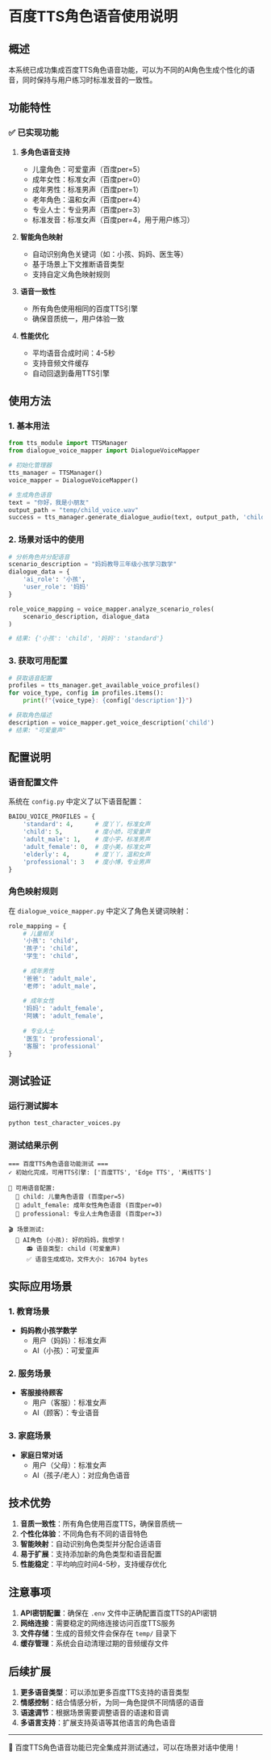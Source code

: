 # 百度TTS角色语音使用说明

## 概述

本系统已成功集成百度TTS角色语音功能，可以为不同的AI角色生成个性化的语音，同时保持与用户练习时标准发音的一致性。

## 功能特性

### ✅ 已实现功能

1. **多角色语音支持**
   - 儿童角色：可爱童声（百度per=5）
   - 成年女性：标准女声（百度per=0）
   - 成年男性：标准男声（百度per=1）
   - 老年角色：温和女声（百度per=4）
   - 专业人士：专业男声（百度per=3）
   - 标准发音：标准女声（百度per=4，用于用户练习）

2. **智能角色映射**
   - 自动识别角色关键词（如：小孩、妈妈、医生等）
   - 基于场景上下文推断语音类型
   - 支持自定义角色映射规则

3. **语音一致性**
   - 所有角色使用相同的百度TTS引擎
   - 确保音质统一，用户体验一致

4. **性能优化**
   - 平均语音合成时间：4-5秒
   - 支持音频文件缓存
   - 自动回退到备用TTS引擎

## 使用方法

### 1. 基本用法

```python
from tts_module import TTSManager
from dialogue_voice_mapper import DialogueVoiceMapper

# 初始化管理器
tts_manager = TTSManager()
voice_mapper = DialogueVoiceMapper()

# 生成角色语音
text = "你好，我是小朋友"
output_path = "temp/child_voice.wav"
success = tts_manager.generate_dialogue_audio(text, output_path, 'child')
```

### 2. 场景对话中的使用

```python
# 分析角色并分配语音
scenario_description = "妈妈教导三年级小孩学习数学"
dialogue_data = {
    'ai_role': '小孩',
    'user_role': '妈妈'
}

role_voice_mapping = voice_mapper.analyze_scenario_roles(
    scenario_description, dialogue_data
)

# 结果: {'小孩': 'child', '妈妈': 'standard'}
```

### 3. 获取可用配置

```python
# 获取语音配置
profiles = tts_manager.get_available_voice_profiles()
for voice_type, config in profiles.items():
    print(f"{voice_type}: {config['description']}")

# 获取角色描述
description = voice_mapper.get_voice_description('child')
# 结果: "可爱童声"
```

## 配置说明

### 语音配置文件

系统在 `config.py` 中定义了以下语音配置：

```python
BAIDU_VOICE_PROFILES = {
    'standard': 4,      # 度丫丫，标准女声
    'child': 5,         # 度小娇，可爱童声  
    'adult_male': 1,    # 度小宇，标准男声
    'adult_female': 0,  # 度小美，标准女声
    'elderly': 4,       # 度丫丫，温和女声
    'professional': 3   # 度小博，专业男声
}
```

### 角色映射规则

在 `dialogue_voice_mapper.py` 中定义了角色关键词映射：

```python
role_mapping = {
    # 儿童相关
    '小孩': 'child',
    '孩子': 'child', 
    '学生': 'child',
    
    # 成年男性
    '爸爸': 'adult_male',
    '老师': 'adult_male',
    
    # 成年女性  
    '妈妈': 'adult_female',
    '阿姨': 'adult_female',
    
    # 专业人士
    '医生': 'professional',
    '客服': 'professional'
}
```

## 测试验证

### 运行测试脚本

```bash
python test_character_voices.py
```

### 测试结果示例

```
=== 百度TTS角色语音功能测试 ===
✓ 初始化完成，可用TTS引擎: ['百度TTS', 'Edge TTS', '离线TTS']

📢 可用语音配置:
  🎵 child: 儿童角色语音 (百度per=5)
  🎵 adult_female: 成年女性角色语音 (百度per=0)
  🎵 professional: 专业人士角色语音 (百度per=3)

🎬 场景测试:
  🤖 AI角色 (小孩): 好的妈妈，我想学！
     📻 语音类型: child (可爱童声)
     ✅ 语音生成成功，文件大小: 16704 bytes
```

## 实际应用场景

### 1. 教育场景
- **妈妈教小孩学数学**
  - 用户（妈妈）：标准女声
  - AI（小孩）：可爱童声

### 2. 服务场景
- **客服接待顾客**
  - 用户（客服）：标准女声
  - AI（顾客）：专业语音

### 3. 家庭场景
- **家庭日常对话**
  - 用户（父母）：标准女声
  - AI（孩子/老人）：对应角色语音

## 技术优势

1. **音质一致性**：所有角色使用百度TTS，确保音质统一
2. **个性化体验**：不同角色有不同的语音特色
3. **智能映射**：自动识别角色类型并分配合适语音
4. **易于扩展**：支持添加新的角色类型和语音配置
5. **性能稳定**：平均响应时间4-5秒，支持缓存优化

## 注意事项

1. **API密钥配置**：确保在 `.env` 文件中正确配置百度TTS的API密钥
2. **网络连接**：需要稳定的网络连接访问百度TTS服务
3. **文件存储**：生成的音频文件会保存在 `temp/` 目录下
4. **缓存管理**：系统会自动清理过期的音频缓存文件

## 后续扩展

1. **更多语音类型**：可以添加更多百度TTS支持的语音类型
2. **情感控制**：结合情感分析，为同一角色提供不同情感的语音
3. **语速调节**：根据场景需要调整语音的语速和音调
4. **多语言支持**：扩展支持英语等其他语言的角色语音

---

🎉 百度TTS角色语音功能已完全集成并测试通过，可以在场景对话中使用！

